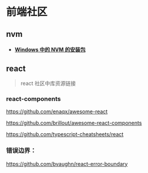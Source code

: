 # 前端社区

## nvm

- #### [Windows 中的 NVM 的安装包](https://github.com/coreybutler/nvm-windows/releases)

## react

> react 社区中库资源链接

### react-components

https://github.com/enaqx/awesome-react

https://github.com/brillout/awesome-react-components

https://github.com/typescript-cheatsheets/react

### 错误边界：

https://github.com/bvaughn/react-error-boundary
